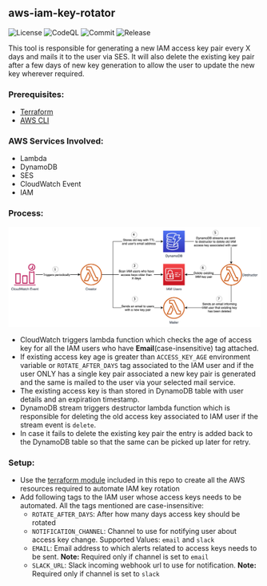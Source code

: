 ## aws-iam-key-rotator

![License](https://img.shields.io/github/license/planetrics/aws-iam-key-rotator?style=for-the-badge) ![CodeQL](https://img.shields.io/github/workflow/status/planetrics/aws-iam-key-rotator/codeql/main?label=CodeQL&style=for-the-badge) ![Commit](https://img.shields.io/github/last-commit/planetrics/aws-iam-key-rotator?style=for-the-badge) ![Release](https://img.shields.io/github/v/release/planetrics/aws-iam-key-rotator?style=for-the-badge)

This tool is responsible for generating a new IAM access key pair every X days and mails it to the user via SES. It will also delete the existing key pair after a few days of new key generation to allow the user to update the new key wherever required.

### Prerequisites:
- [Terraform](https://www.terraform.io/downloads.html)
- [AWS CLI](https://aws.amazon.com/cli/)

### AWS Services Involved:
- Lambda
- DynamoDB
- SES
- CloudWatch Event
- IAM

### Process:
![aws-iam-key-rotator](iam-key-rotator.jpeg "AWS IAM Key Rotator")

- CloudWatch triggers lambda function which checks the age of access key for all the IAM users who have **Email**(case-insensitive) tag attached.
- If existing access key age is greater than `ACCESS_KEY_AGE` environment variable or `ROTATE_AFTER_DAYS` tag associated to the IAM user and if the user ONLY has a single key pair associated a new key pair is generated and the same is mailed to the user via your selected mail service.
- The existing access key is than stored in DynamoDB table with user details and an expiration timestamp.
- DynamoDB stream triggers destructor lambda function which is responsible for deleting the old access key associated to IAM user if the stream event is `delete`.
- In case it fails to delete the existing key pair the entry is added back to the DynamoDB table so that the same can be picked up later for retry.

### Setup:
- Use the [terraform module](terraform) included in this repo to create all the AWS resources required to automate IAM key rotation
- Add following tags to the IAM user whose access keys needs to be automated. All the tags mentioned are case-insensitive:
  - `ROTATE_AFTER_DAYS`: After how many days access key should be rotated
  - `NOTIFICATION_CHANNEL`: Channel to use for notifying user about access key change. Supported Values: `email` and `slack`
  - `EMAIL`: Email address to which alerts related to access keys needs to be sent. **Note:** Required only if channel is set to `email`
  - `SLACK_URL`: Slack incoming webhook url to use for notification. **Note:** Required only if channel is set to `slack`
